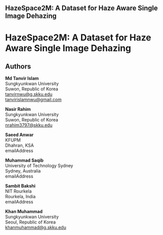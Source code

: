## HazeSpace2M: A Dataset for Haze Aware Single Image Dehazing

# HazeSpace2M: A Dataset for Haze Aware Single Image Dehazing

## Authors

**Md Tanvir Islam**  
Sungkyunkwan University  
Suwon, Republic of Korea  
tanvirnwu@g.skku.edu  
tanvirislamnwu@gmail.com  

**Nasir Rahim**  
Sungkyunkwan University  
Suwon, Republic of Korea  
nrahim3797@skku.edu  

**Saeed Anwar**  
KFUPM  
Dhahran, KSA  
emailAddress  

**Muhammad Saqib**  
University of Technology Sydney  
Sydney, Australia  
emailAddress  

**Sambit Bakshi**  
NIT Rourkela  
Rourkela, India  
emailAddress  

**Khan Muhammad**  
Sungkyunkwan University  
Seoul, Republic of Korea  
khanmuhammad@g.skku.edu  
